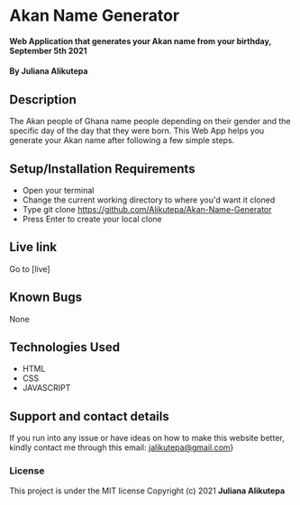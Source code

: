 # Akan Name Generator
#### Web Application that generates your Akan name from your birthday, September 5th 2021
#### By **Juliana Alikutepa**
## Description
The Akan people of Ghana name people depending on their gender and the specific day of the day that they were born. This Web App helps you generate your Akan name after following a few simple steps.
## Setup/Installation Requirements
* Open your terminal
* Change the current working directory to where you'd want it cloned
* Type git clone https://github.com/Alikutepa/Akan-Name-Generator
* Press Enter to create your local clone
## Live link
Go to [live]
## Known Bugs
None
## Technologies Used
* HTML
* CSS
* JAVASCRIPT
## Support and contact details
If you run into any issue or have ideas on how to make this website better, kindly contact me through this email: jalikutepa@gmail.com}
### License
This project is under the MIT license Copyright (c) 2021 **Juliana Alikutepa**
  
